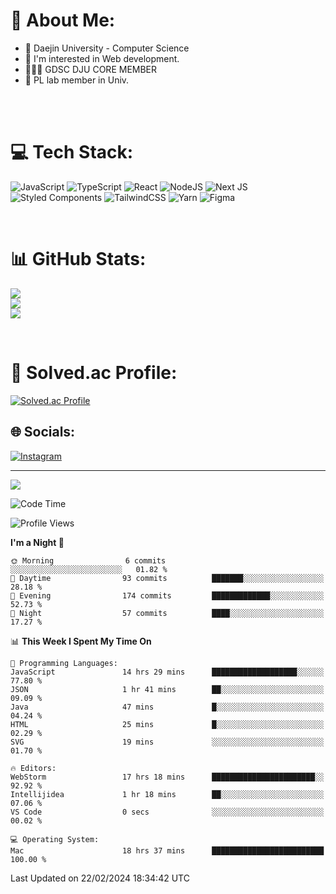 # 💫 About Me:

<ul>
 <li> 🏫 Daejin University - Computer Science </li>
 <li> 👀 I'm interested in Web development.</li>
 <li> 🧑🏻‍💻 GDSC DJU CORE MEMBER </li>
 <li> 🧪 PL lab member in Univ. </li>
</ul>


<br><br>

# 💻 Tech Stack:
![JavaScript](https://img.shields.io/badge/javascript-%23323330.svg?style=for-the-badge&logo=javascript&logoColor=%23F7DF1E) ![TypeScript](https://img.shields.io/badge/typescript-%23007ACC.svg?style=for-the-badge&logo=typescript&logoColor=white)  ![React](https://img.shields.io/badge/react-%2320232a.svg?style=for-the-badge&logo=react&logoColor=%2361DAFB) ![NodeJS](https://img.shields.io/badge/node.js-6DA55F?style=for-the-badge&logo=node.js&logoColor=white) ![Next JS](https://img.shields.io/badge/Next-black?style=for-the-badge&logo=next.js&logoColor=white) <br> ![Styled Components](https://img.shields.io/badge/styled--components-DB7093?style=for-the-badge&logo=styled-components&logoColor=white) ![TailwindCSS](https://img.shields.io/badge/tailwindcss-%2338B2AC.svg?style=for-the-badge&logo=tailwind-css&logoColor=white)  ![Yarn](https://img.shields.io/badge/yarn-%232C8EBB.svg?style=for-the-badge&logo=yarn&logoColor=white) ![Figma](https://img.shields.io/badge/figma-%23F24E1E.svg?style=for-the-badge&logo=figma&logoColor=white) 

<br>

# 📊 GitHub Stats:
![](https://github-readme-stats.vercel.app/api?username=jieunsse&theme=dark&hide_border=false&include_all_commits=false&count_private=false)<br/>
![](https://github-readme-streak-stats.herokuapp.com/?user=jieunsse&theme=dark&hide_border=false)<br/>
![](https://github-readme-stats.vercel.app/api/top-langs/?username=jieunsse&theme=dark&hide_border=false&include_all_commits=false&count_private=false&layout=compact)

<br>

# 💯 Solved.ac Profile: 
[![Solved.ac Profile](http://mazassumnida.wtf/api/v2/generate_badge?boj=jieunsse)](https://solved.ac/jieunsse/)
<br>


## 🌐 Socials:
[![Instagram](https://img.shields.io/badge/Instagram-%23E4405F.svg?logo=Instagram&logoColor=white)](https://instagram.com/jieunsse) 

---

[![](https://visitcount.itsvg.in/api?id=Jayden&label=Profile%20Views&color=3&icon=7&pretty=true)](https://visitcount.itsvg.in)


<!-- Proudly created with GPRM ( https://gprm.itsvg.in ) -->


<!--START_SECTION:waka-->
![Code Time](http://img.shields.io/badge/Code%20Time-390%20hrs%2036%20mins-blue)

![Profile Views](http://img.shields.io/badge/Profile%20Views-1-blue)

**I'm a Night 🦉** 

```text
🌞 Morning                6 commits           ░░░░░░░░░░░░░░░░░░░░░░░░░   01.82 % 
🌆 Daytime                93 commits          ███████░░░░░░░░░░░░░░░░░░   28.18 % 
🌃 Evening                174 commits         █████████████░░░░░░░░░░░░   52.73 % 
🌙 Night                  57 commits          ████░░░░░░░░░░░░░░░░░░░░░   17.27 % 
```


📊 **This Week I Spent My Time On** 

```text
💬 Programming Languages: 
JavaScript               14 hrs 29 mins      ███████████████████░░░░░░   77.80 % 
JSON                     1 hr 41 mins        ██░░░░░░░░░░░░░░░░░░░░░░░   09.09 % 
Java                     47 mins             █░░░░░░░░░░░░░░░░░░░░░░░░   04.24 % 
HTML                     25 mins             █░░░░░░░░░░░░░░░░░░░░░░░░   02.29 % 
SVG                      19 mins             ░░░░░░░░░░░░░░░░░░░░░░░░░   01.70 % 

🔥 Editors: 
WebStorm                 17 hrs 18 mins      ███████████████████████░░   92.92 % 
Intellijidea             1 hr 18 mins        ██░░░░░░░░░░░░░░░░░░░░░░░   07.06 % 
VS Code                  0 secs              ░░░░░░░░░░░░░░░░░░░░░░░░░   00.02 % 

💻 Operating System: 
Mac                      18 hrs 37 mins      █████████████████████████   100.00 % 
```


 Last Updated on 22/02/2024 18:34:42 UTC
<!--END_SECTION:waka-->
